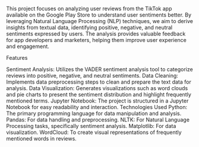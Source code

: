 This project focuses on analyzing user reviews from the TikTok app available on the Google Play Store to understand user sentiments better. By leveraging Natural Language Processing (NLP) techniques, we aim to derive insights from textual data, identifying positive, negative, and neutral sentiments expressed by users. The analysis provides valuable feedback for app developers and marketers, helping them improve user experience and engagement.

Features

Sentiment Analysis: Utilizes the VADER sentiment analysis tool to categorize reviews into positive, negative, and neutral sentiments.
Data Cleaning: Implements data preprocessing steps to clean and prepare the text data for analysis.
Data Visualization: Generates visualizations such as word clouds and pie charts to present the sentiment distribution and highlight frequently mentioned terms.
Jupyter Notebook: The project is structured in a Jupyter Notebook for easy readability and interaction.
Technologies Used
Python: The primary programming language for data manipulation and analysis.
Pandas: For data handling and preprocessing.
NLTK: For Natural Language Processing tasks, specifically sentiment analysis.
Matplotlib: For data visualization.
WordCloud: To create visual representations of frequently mentioned words in reviews.
